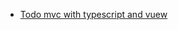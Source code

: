 

- [Todo mvc with typescript and vuew](https://www.reddit.com/r/javascript/comments/7q37xa/todomvc_vuetypescriptvuex/)